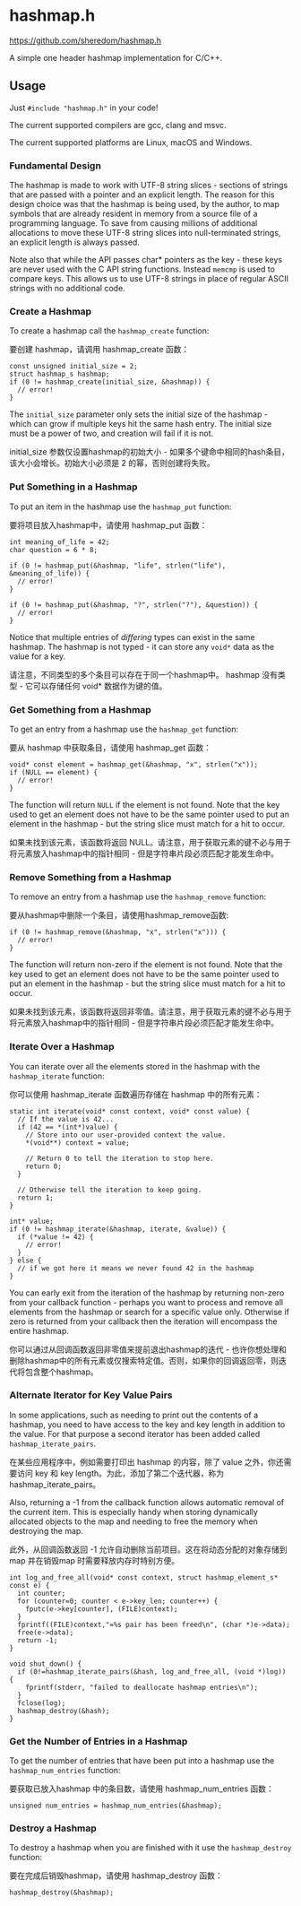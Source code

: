 # hashmap.h

https://github.com/sheredom/hashmap.h

A simple one header hashmap implementation for C/C++.

## Usage

Just `#include "hashmap.h"` in your code!

The current supported compilers are gcc, clang and msvc.

The current supported platforms are Linux, macOS and Windows.

### Fundamental Design

The hashmap is made to work with UTF-8 string slices - sections of strings that are passed with a pointer and an explicit length. The reason for this design choice was that the hashmap is being used, by the author, to map symbols that are already resident in memory from a source file of a programming language. To save from causing millions of additional allocations to move these UTF-8 string slices into null-terminated strings, an explicit length is always passed.

Note also that while the API passes char* pointers as the key - these keys are never used with the C API string functions. Instead `memcmp` is used to compare keys. This allows us to use UTF-8 strings in place of regular ASCII strings with no additional code.

### Create a Hashmap

To create a hashmap call the `hashmap_create` function:

要创建 hashmap，请调用 hashmap_create 函数：

```
const unsigned initial_size = 2;
struct hashmap_s hashmap;
if (0 != hashmap_create(initial_size, &hashmap)) {
  // error!
}
```

The `initial_size` parameter only sets the initial size of the hashmap - which can grow if multiple keys hit the same hash entry. The initial size must be a power of two, and creation will fail if it is not.

initial_size 参数仅设置hashmap的初始大小 - 如果多个键命中相同的hash条目，该大小会增长。初始大小必须是 2 的幂，否则创建将失败。

### Put Something in a Hashmap

To put an item in the hashmap use the `hashmap_put` function:

要将项目放入hashmap中，请使用 hashmap_put 函数：

```
int meaning_of_life = 42;
char question = 6 * 8;

if (0 != hashmap_put(&hashmap, "life", strlen("life"), &meaning_of_life)) {
  // error!
}

if (0 != hashmap_put(&hashmap, "?", strlen("?"), &question)) {
  // error!
}
```

Notice that multiple entries of *differing* types can exist in the same hashmap. The hashmap is not typed - it can store any `void*` data as the value for a key.

请注意，不同类型的多个条目可以存在于同一个hashmap中。 hashmap 没有类型 - 它可以存储任何 void* 数据作为键的值。

### Get Something from a Hashmap

To get an entry from a hashmap use the `hashmap_get` function:

要从 hashmap 中获取条目，请使用 hashmap_get 函数：

```
void* const element = hashmap_get(&hashmap, "x", strlen("x"));
if (NULL == element) {
  // error!
}
```

The function will return `NULL` if the element is not found. Note that the key used to get an element does not have to be the same pointer used to put an element in the hashmap - but the string slice must match for a hit to occur.

如果未找到该元素，该函数将返回 NULL。请注意，用于获取元素的键不必与用于将元素放入hashmap中的指针相同 - 但是字符串片段必须匹配才能发生命中。

### Remove Something from a Hashmap

To remove an entry from a hashmap use the `hashmap_remove` function:

要从hashmap中删除一个条目，请使用hashmap_remove函数:

```
if (0 != hashmap_remove(&hashmap, "x", strlen("x"))) {
  // error!
}
```

The function will return non-zero if the element is not found. Note that the key used to get an element does not have to be the same pointer used to put an element in the hashmap - but the string slice must match for a hit to occur.

如果未找到该元素，该函数将返回非零值。请注意，用于获取元素的键不必与用于将元素放入hashmap中的指针相同 - 但是字符串片段必须匹配才能发生命中。

### Iterate Over a Hashmap

You can iterate over all the elements stored in the hashmap with the `hashmap_iterate` function:

你可以使用 hashmap_iterate 函数遍历存储在 hashmap 中的所有元素：

```
static int iterate(void* const context, void* const value) {
  // If the value is 42...
  if (42 == *(int*)value) {
    // Store into our user-provided context the value.
    *(void**) context = value;

    // Return 0 to tell the iteration to stop here.
    return 0;
  }

  // Otherwise tell the iteration to keep going.
  return 1;
}

int* value;
if (0 != hashmap_iterate(&hashmap, iterate, &value)) {
  if (*value != 42) {
    // error!
  }
} else {
  // if we got here it means we never found 42 in the hashmap
}
```

You can early exit from the iteration of the hashmap by returning non-zero from your callback function - perhaps you want to process and remove all elements from the hashmap or search for a specific value only. Otherwise if zero is returned from your callback then the iteration will encompass the entire hashmap.

你可以通过从回调函数返回非零值来提前退出hashmap的迭代 - 也许你想处理和删除hashmap中的所有元素或仅搜索特定值。否则，如果你的回调返回零，则迭代将包含整个hashmap。

### Alternate Iterator for Key Value Pairs

In some applications, such as needing to print out the contents of a hashmap, you need to have access to the key and key length in addition to the value. For that purpose a second iterator has been added called `hashmap_iterate_pairs`.

在某些应用程序中，例如需要打印出 hashmap 的内容，除了 value 之外，你还需要访问 key 和 key length。为此，添加了第二个迭代器，称为 hashmap_iterate_pairs。

Also, returning a -1 from the callback function allows automatic removal of the current item. This is especially handy when storing dynamically allocated objects to the map and needing to free the memory when destroying the map.

此外，从回调函数返回 -1 允许自动删除当前项目。这在将动态分配的对象存储到map 并在销毁map 时需要释放内存时特别方便。

```
int log_and_free_all(void* const context, struct hashmap_element_s* const e) {
  int counter;
  for (counter=0; counter < e->key_len; counter++) {
    fputc(e->key[counter], (FILE)context);
  }
  fprintf((FILE)context,"=%s pair has been freed\n", (char *)e->data);
  free(e->data);
  return -1;
}

void shut_down() {
  if (0!=hashmap_iterate_pairs(&hash, log_and_free_all, (void *)log)) {
    fprintf(stderr, "failed to deallocate hashmap entries\n");
  }
  fclose(log);
  hashmap_destroy(&hash);
}
```

### Get the Number of Entries in a Hashmap

To get the number of entries that have been put into a hashmap use the `hashmap_num_entries` function:

要获取已放入hashmap 中的条目数，请使用 hashmap_num_entries 函数：

```
unsigned num_entries = hashmap_num_entries(&hashmap);
```

### Destroy a Hashmap

To destroy a hashmap when you are finished with it use the `hashmap_destroy` function:

要在完成后销毁hashmap，请使用 hashmap_destroy 函数：

```
hashmap_destroy(&hashmap);
```
